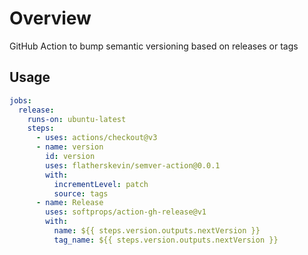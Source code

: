 # Overview

GitHub Action to bump semantic versioning based on releases or tags

## Usage

```yaml
jobs:
  release:
    runs-on: ubuntu-latest
    steps:
      - uses: actions/checkout@v3
      - name: version
        id: version
        uses: flatherskevin/semver-action@0.0.1
        with:
          incrementLevel: patch
          source: tags
      - name: Release
        uses: softprops/action-gh-release@v1
        with:
          name: ${{ steps.version.outputs.nextVersion }}
          tag_name: ${{ steps.version.outputs.nextVersion }}
```